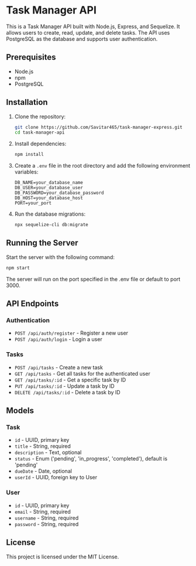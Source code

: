 # Task Manager API

This is a Task Manager API built with Node.js, Express, and Sequelize. It allows users to create, read, update, and delete tasks. The API uses PostgreSQL as the database and supports user authentication.

## Prerequisites

- Node.js
- npm
- PostgreSQL

## Installation

1. Clone the repository:
    ```sh
    git clone https://github.com/Savitar465/task-manager-express.git
    cd task-manager-api
    ```

2. Install dependencies:
    ```sh
    npm install
    ```

3. Create a `.env` file in the root directory and add the following environment variables:
    ```env
    DB_NAME=your_database_name
    DB_USER=your_database_user
    DB_PASSWORD=your_database_password
    DB_HOST=your_database_host
    PORT=your_port
    ```

4. Run the database migrations:
    ```sh
    npx sequelize-cli db:migrate
    ```

## Running the Server

Start the server with the following command:
```sh
npm start
```
The server will run on the port specified in the .env file or default to port 3000.

## API Endpoints
### Authentication
- `POST /api/auth/register` - Register a new user
- `POST /api/auth/login` - Login a user
### Tasks
- `POST /api/tasks` - Create a new task
- `GET /api/tasks` - Get all tasks for the authenticated user
- `GET /api/tasks/:id` - Get a specific task by ID
- `PUT /api/tasks/:id` - Update a task by ID
- `DELETE /api/tasks/:id` - Delete a task by ID
## Models
### Task
- `id` - UUID, primary key
- `title` - String, required
- `description` - Text, optional
- `status` - Enum ('pending', 'in_progress', 'completed'), default is 'pending'
- `dueDate` - Date, optional
- `userId` - UUID, foreign key to User
### User
- `id` - UUID, primary key
- `email` - String, required
- `username` - String, required
- `password` - String, required
## License
This project is licensed under the MIT License.